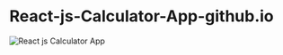 # React-js-Calculator-App-github.io
![React js Calculator App](https://github.com/durgesh2051/React-js-Calculator-App-github.io/assets/133377196/78bc14d8-637c-42b2-be1a-04268d2d27dd)
